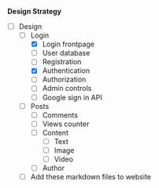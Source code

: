 **Design Strategy**

- [ ] Design
  - [ ] Login
    - [X] Login frontpage
    - [ ] User database
    - [ ] Registration
    - [X] Authentication
    - [ ] Authorization
    - [ ] Admin controls
    - [ ] Google sign in API
  - [ ] Posts
    - [ ] Comments
    - [ ] Views counter
    - [ ] Content
      - [ ] Text
      - [ ] Image
      - [ ] Video
    - [ ] Author
  - [ ] Add these markdown files to website